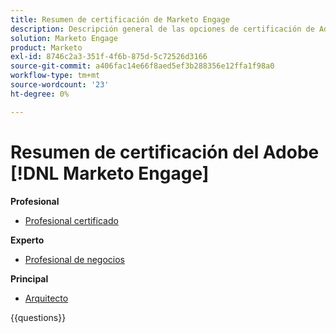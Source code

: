 ```yaml
---
title: Resumen de certificación de Marketo Engage
description: Descripción general de las opciones de certificación de Adobe Marketo Engage
solution: Marketo Engage
product: Marketo
exl-id: 8746c2a3-351f-4f6b-875d-5c72526d3166
source-git-commit: a406fac14e66f8aed5ef3b288356e12ffa1f98a0
workflow-type: tm+mt
source-wordcount: '23'
ht-degree: 0%

---
```


# Resumen de certificación del Adobe [!DNL Marketo Engage]

**Profesional**

* [Profesional certificado](/help/certifications/ame/ame-p.md) <!--AD0-E555-->

**Experto**

* [Profesional de negocios](/help/certifications/ame/ame-e-business.md) <!--AD0-E559-->

**Principal**

* [Arquitecto](/help/certifications/ame/ame-m-architect-23-08.md) <!--AD0-E560-->

{{questions}}

